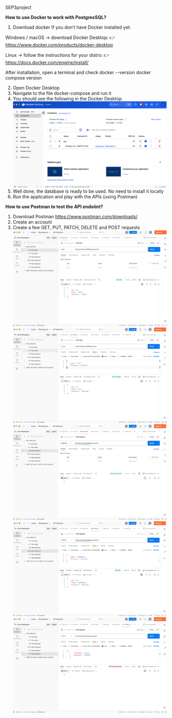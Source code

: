 SEP3project

**How to use Docker to work with PostgresSQL?**

1. Download docker
If you don’t have Docker installed yet:

Windows / macOS → download Docker Desktop:
👉 https://www.docker.com/products/docker-desktop

Linux → follow the instructions for your distro:
👉 https://docs.docker.com/engine/install/

After installation, open a terminal and check 
docker --version
docker compose version

2. Open Docker Desktop
3. Navigate to the file docker-compose and run it
4. You should see the following in the Docker Desktop ![img_5.png](ReadMeImg/img_5.png)
5. Well done, the database is ready to be used. No need to install it locally
6. Run the application and play with the APIs (using Postman)


**How to use Postman to test the API endoiint?**

1. Download Postman https://www.postman.com/downloads/
2. Create an account
3. Create a few GET, PUT, PATCH, DELETE and POST requests
![img.png](ReadMeImg/img.png)
![img_1.png](ReadMeImg/img_1.png)
![img_2.png](ReadMeImg/img_2.png)
![img_3.png](ReadMeImg/img_3.png)
![img_4.png](ReadMeImg/img_4.png)
